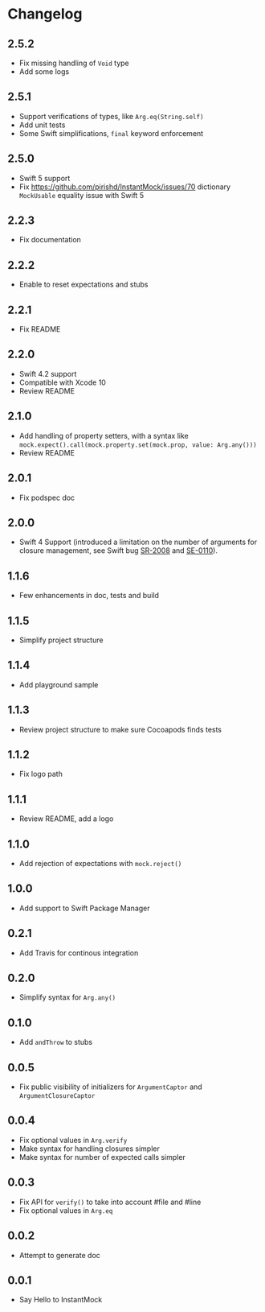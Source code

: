 # Changelog


## 2.5.2

* Fix missing handling of `Void` type
* Add some logs


## 2.5.1

* Support verifications of types, like `Arg.eq(String.self)`
* Add unit tests
* Some Swift simplifications, `final` keyword enforcement


## 2.5.0

* Swift 5 support
* Fix https://github.com/pirishd/InstantMock/issues/70 dictionary `MockUsable` equality issue with Swift 5


## 2.2.3

* Fix documentation


## 2.2.2

* Enable to reset expectations and stubs


## 2.2.1

* Fix README


## 2.2.0

* Swift 4.2 support
* Compatible with Xcode 10
* Review README


## 2.1.0

* Add handling of property setters, with a syntax like `mock.expect().call(mock.property.set(mock.prop, value: Arg.any()))`
* Review README


## 2.0.1

* Fix podspec doc


## 2.0.0

* Swift 4 Support (introduced a limitation on the number of arguments for closure management, see Swift bug [SR-2008](https://bugs.swift.org/browse/SR-2008) and [SE-0110](https://github.com/apple/swift-evolution/blob/master/proposals/0110-distingish-single-tuple-arg.md)).


## 1.1.6

* Few enhancements in doc, tests and build


## 1.1.5

* Simplify project structure


## 1.1.4

* Add playground sample


## 1.1.3

* Review project structure to make sure Cocoapods finds tests


## 1.1.2

* Fix logo path


## 1.1.1

* Review README, add a logo


## 1.1.0

* Add rejection of expectations with `mock.reject()`


## 1.0.0

* Add support to Swift Package Manager


## 0.2.1

* Add Travis for continous integration


## 0.2.0

* Simplify syntax for `Arg.any()`


## 0.1.0

* Add `andThrow` to stubs


## 0.0.5

* Fix public visibility of initializers for `ArgumentCaptor` and `ArgumentClosureCaptor`


## 0.0.4

* Fix optional values in `Arg.verify`
* Make syntax for handling closures simpler
* Make syntax for number of expected calls simpler


## 0.0.3

* Fix API for `verify()` to take into account #file and #line
* Fix optional values in `Arg.eq`


## 0.0.2

* Attempt to generate doc


## 0.0.1

* Say Hello to InstantMock
